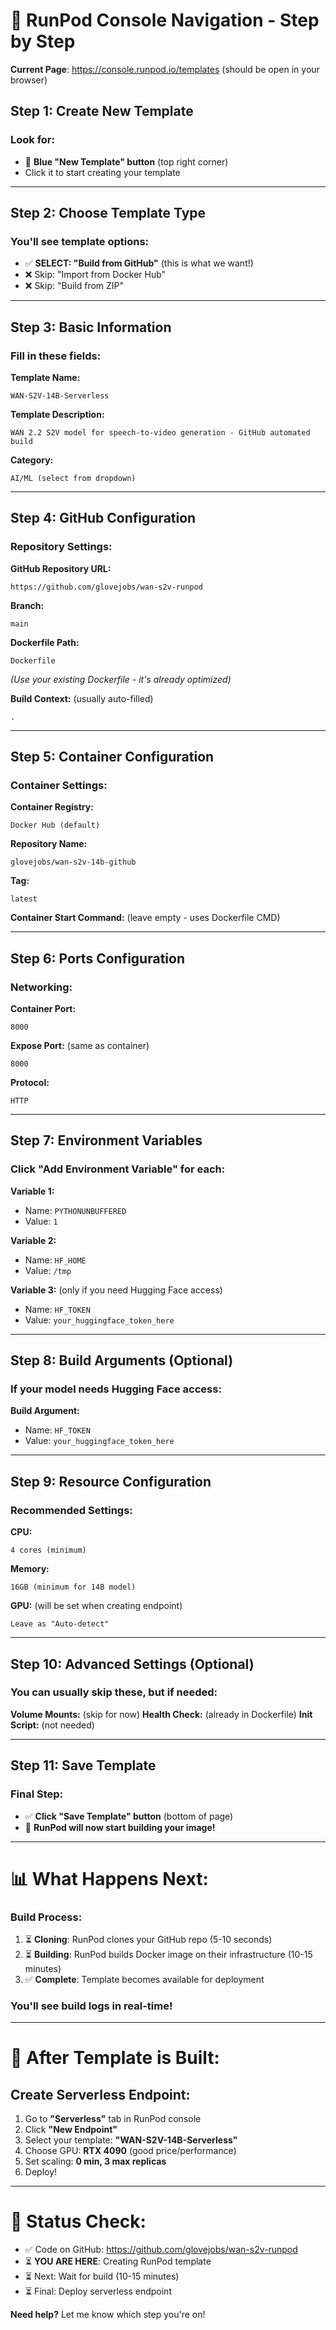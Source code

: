 # 🎯 RunPod Console Navigation - Step by Step

**Current Page**: https://console.runpod.io/templates (should be open in your browser)

## Step 1: Create New Template
### Look for:
- 🔵 **Blue "New Template" button** (top right corner)
- Click it to start creating your template

---

## Step 2: Choose Template Type
### You'll see template options:
- ✅ **SELECT: "Build from GitHub"** (this is what we want!)
- ❌ Skip: "Import from Docker Hub"
- ❌ Skip: "Build from ZIP"

---

## Step 3: Basic Information
### Fill in these fields:

**Template Name:**
```
WAN-S2V-14B-Serverless
```

**Template Description:**
```
WAN 2.2 S2V model for speech-to-video generation - GitHub automated build
```

**Category:**
```
AI/ML (select from dropdown)
```

---

## Step 4: GitHub Configuration
### Repository Settings:

**GitHub Repository URL:**
```
https://github.com/glovejobs/wan-s2v-runpod
```

**Branch:**
```
main
```

**Dockerfile Path:**
```
Dockerfile
```
*(Use your existing Dockerfile - it's already optimized)*

**Build Context:** (usually auto-filled)
```
. 
```

---

## Step 5: Container Configuration
### Container Settings:

**Container Registry:**
```
Docker Hub (default)
```

**Repository Name:**
```
glovejobs/wan-s2v-14b-github
```

**Tag:**
```
latest
```

**Container Start Command:** (leave empty - uses Dockerfile CMD)

---

## Step 6: Ports Configuration
### Networking:

**Container Port:**
```
8000
```

**Expose Port:** (same as container)
```
8000
```

**Protocol:**
```
HTTP
```

---

## Step 7: Environment Variables
### Click "Add Environment Variable" for each:

**Variable 1:**
- Name: `PYTHONUNBUFFERED`
- Value: `1`

**Variable 2:**
- Name: `HF_HOME`
- Value: `/tmp`

**Variable 3:** (only if you need Hugging Face access)
- Name: `HF_TOKEN`
- Value: `your_huggingface_token_here`

---

## Step 8: Build Arguments (Optional)
### If your model needs Hugging Face access:

**Build Argument:**
- Name: `HF_TOKEN`
- Value: `your_huggingface_token_here`

---

## Step 9: Resource Configuration
### Recommended Settings:

**CPU:**
```
4 cores (minimum)
```

**Memory:**
```
16GB (minimum for 14B model)
```

**GPU:** (will be set when creating endpoint)
```
Leave as "Auto-detect"
```

---

## Step 10: Advanced Settings (Optional)
### You can usually skip these, but if needed:

**Volume Mounts:** (skip for now)
**Health Check:** (already in Dockerfile)
**Init Script:** (not needed)

---

## Step 11: Save Template
### Final Step:
- ✅ **Click "Save Template" button** (bottom of page)
- 🎉 **RunPod will now start building your image!**

---

# 📊 What Happens Next:

### Build Process:
1. ⏳ **Cloning**: RunPod clones your GitHub repo (5-10 seconds)
2. ⏳ **Building**: RunPod builds Docker image on their infrastructure (10-15 minutes)
3. ✅ **Complete**: Template becomes available for deployment

### You'll see build logs in real-time!

---

# 🚀 After Template is Built:

## Create Serverless Endpoint:
1. Go to **"Serverless"** tab in RunPod console
2. Click **"New Endpoint"**
3. Select your template: **"WAN-S2V-14B-Serverless"**
4. Choose GPU: **RTX 4090** (good price/performance)
5. Set scaling: **0 min, 3 max replicas**
6. Deploy!

---

# 🎯 Status Check:
- ✅ Code on GitHub: https://github.com/glovejobs/wan-s2v-runpod
- ⏳ **YOU ARE HERE**: Creating RunPod template
- ⏳ Next: Wait for build (10-15 minutes)
- ⏳ Final: Deploy serverless endpoint

**Need help?** Let me know which step you're on!
